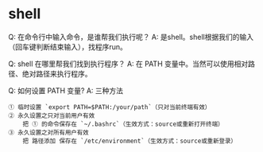 # shell

Q: 在命令行中输入命令，是谁帮我们执行呢？
A: 是shell。shell根据我们的输入（回车键判断结束输入），找程序run。

Q: shell 在哪里帮我们找到执行程序？
A: 在 PATH 变量中。当然可以使用相对路径、绝对路径来执行程序。

Q: 如何设置 PATH 变量?
A: 三种方法

    ① 临时设置 `export PATH=$PATH:/your/path`（只对当前终端有效）
    ② 永久设置之只对当前用户有效
        把 ① 的命令保存在 `~/.bashrc`（生效方式：source或重新打开终端）
    ③ 永久设置之对所有用户有效
        把 路径添加 保存在 `/etc/environment`（生效方式：source或重新登录）
